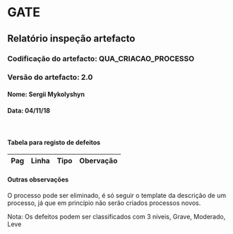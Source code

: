 # GATE
## Relatório inspeção artefacto
### Codificação do artefacto: QUA_CRIACAO_PROCESSO
### Versão do artefacto: 2.0
#### Nome: Sergii Mykolyshyn	
#### Data: 04/11/18

</br>

#### Tabela para registo de defeitos
|Pag|Linha|Tipo|Obervação
|:---:|:---:|:---:|---


#### Outras observações
O processo pode ser eliminado, é só seguir o template da descrição de um processo, já que em princípio não serão criados processos novos.
</br>

Nota: Os defeitos podem ser classificados com 3 níveis, Grave, Moderado, Leve